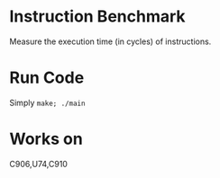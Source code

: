 # Instruction Benchmark
Measure the execution time (in cycles) of instructions. 

# Run Code
Simply `make; ./main`

# Works on 
C906,U74,C910